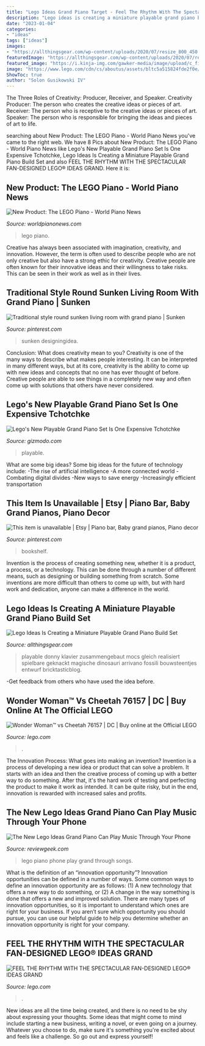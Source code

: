 ```yaml
---
title: "Lego Ideas Grand Piano Target - Feel The Rhythm With The Spectacular Fan-designed Lego® Ideas Grand"
description: "Lego ideas is creating a miniature playable grand piano build set"
date: "2023-01-04"
categories:
- "ideas"
tags: ["ideas"]
images:
- "https://allthingsgear.com/wp-content/uploads/2020/07/resize_800_450.jpg"
featuredImage: "https://allthingsgear.com/wp-content/uploads/2020/07/resize_800_450.jpg"
featured_image: "https://i.kinja-img.com/gawker-media/image/upload/c_fill,f_auto,fl_progressive,g_center,h_675,pg_1,q_80,w_1200/lhim9nautvqsi9w40oef.gif"
image: "https://www.lego.com/cdn/cs/aboutus/assets/bltc5a515824fde2f0e/21323_Front_01.jpg?disable=upscale&amp;width=1056&amp;quality=50"
ShowToc: true
author: "Solon Gusikowski IV"
---
```



The Three Roles of Creativity: Producer, Receiver, and Speaker.
Creativity Producer: The person who creates the creative ideas or pieces of art.
Receiver: The person who is receptive to the creative ideas or pieces of art. 
Speaker: The person who is responsible for bringing the ideas and pieces of art to life.

	

		
searching about New Product: The LEGO Piano - World Piano News you've came to the right web. We have 8 Pics about New Product: The LEGO Piano - World Piano News like Lego&#039;s New Playable Grand Piano Set Is One Expensive Tchotchke, Lego Ideas Is Creating a Miniature Playable Grand Piano Build Set and also FEEL THE RHYTHM WITH THE SPECTACULAR FAN-DESIGNED LEGO® IDEAS GRAND. Here it is:
		
    
## New Product: The LEGO Piano - World Piano News

<img loading=lazy src="https://www.worldpianonews.com/wp-content/uploads/2020/07/Lego-grand-piano-display_Post-scaled.jpg" onerror="this.onerror=null;this.src='https://tse3.mm.bing.net/th?id=OIP.dgjIVkP1zBHBbd7zR8btgwHaEk&amp;pid=15.1';" alt="New Product: The LEGO Piano - World Piano News">

_Source: worldpianonews.com_

>lego piano. 

	

Creative has always been associated with imagination, creativity, and innovation. However, the term is often used to describe people who are not only creative but also have a strong ethic for creativity. Creative people are often known for their innovative ideas and their willingness to take risks. This can be seen in their work as well as in their lives.

    
## Traditional Style Round Sunken Living Room With Grand Piano | Sunken

<img loading=lazy src="https://i.pinimg.com/originals/76/b9/d0/76b9d0be0732064e03a2fc83a3039a2b.jpg" onerror="this.onerror=null;this.src='https://tse2.mm.bing.net/th?id=OIP.9rV0y6SNoxRbIN7YgTyqNAHaIb&amp;pid=15.1';" alt="Traditional style round sunken living room with grand piano | Sunken">

_Source: pinterest.com_

>sunken designingidea. 

	

Conclusion: What does creativity mean to you?
Creativity is one of the many ways to describe what makes people interesting. It can be interpreted in many different ways, but at its core, creativity is the ability to come up with new ideas and concepts that no one has ever thought of before. Creative people are able to see things in a completely new way and often come up with solutions that others have never considered.

    
## Lego&#039;s New Playable Grand Piano Set Is One Expensive Tchotchke

<img loading=lazy src="https://i.kinja-img.com/gawker-media/image/upload/c_fill,f_auto,fl_progressive,g_center,h_675,pg_1,q_80,w_1200/lhim9nautvqsi9w40oef.gif" onerror="this.onerror=null;this.src='https://tse4.mm.bing.net/th?id=OIP._JZJqPex-AB2F1pf3lCK_QHaEK&amp;pid=15.1';" alt="Lego&#039;s New Playable Grand Piano Set Is One Expensive Tchotchke">

_Source: gizmodo.com_

>playable. 

	

What are some big ideas?
Some big ideas for the future of technology include: 
-The rise of artificial intelligence 
-A more connected world 
-Combating digital divides 
-New ways to save energy 
-Increasingly efficient transportation

    
## This Item Is Unavailable | Etsy | Piano Bar, Baby Grand Pianos, Piano Decor

<img loading=lazy src="https://i.pinimg.com/originals/af/b6/28/afb628e4873d2037a6794d871c0b8965.jpg" onerror="this.onerror=null;this.src='https://tse3.mm.bing.net/th?id=OIP.Xbeq5vt9q1ZA2RpiFkJPjQHaJ4&amp;pid=15.1';" alt="This item is unavailable | Etsy | Piano bar, Baby grand pianos, Piano decor">

_Source: pinterest.com_

>bookshelf. 

	

Invention is the process of creating something new, whether it is a product, a process, or a technology. This can be done through a number of different means, such as designing or building something from scratch. Some inventions are more difficult than others to come up with, but with hard work and dedication, anyone can make a difference in the world.

    
## Lego Ideas Is Creating A Miniature Playable Grand Piano Build Set

<img loading=lazy src="https://allthingsgear.com/wp-content/uploads/2020/07/resize_800_450.jpg" onerror="this.onerror=null;this.src='https://tse1.mm.bing.net/th?id=OIP.n7cFYoOMLiKSdEntkGJ42AAAAA&amp;pid=15.1';" alt="Lego Ideas Is Creating a Miniature Playable Grand Piano Build Set">

_Source: allthingsgear.com_

>playable donny klavier zusammengebaut mocs gleich realisiert spielbare geknackt magische dinosauri arrivano fossili bouwsteentjes entwurf bricktasticblog. 

	

-Get feedback from others who have used the idea before.

    
## Wonder Woman™ Vs Cheetah 76157 | DC | Buy Online At The Official LEGO

<img loading=lazy src="https://www.lego.com/cdn/cs/set/assets/blt14a6b68cdd26b1b3/76157.jpg?fit=bounds&amp;format=jpg&amp;quality=80&amp;width=1500&amp;height=1500&amp;dpr=1" onerror="this.onerror=null;this.src='https://tse4.mm.bing.net/th?id=OIP.kN1c1fHleb5IiMefhRp2pgHaHj&amp;pid=15.1';" alt="Wonder Woman™ vs Cheetah 76157 | DC | Buy online at the Official LEGO">

_Source: lego.com_

>. 

	

The Innovation Process: What goes into making an invention?
Invention is a process of developing a new idea or product that can solve a problem. It starts with an idea and then the creative process of coming up with a better way to do something. After that, it's the hard work of testing and perfecting the product to make it work as intended. It can be quite risky, but in the end, innovation is rewarded with increased sales and profits.

    
## The New Lego Ideas Grand Piano Can Play Music Through Your Phone

<img loading=lazy src="https://www.reviewgeek.com/thumbcache/0/0/96940bb6c527f835815b1861a0850ad1/p/uploads/2020/07/a8ea897d.jpg" onerror="this.onerror=null;this.src='https://tse4.mm.bing.net/th?id=OIP.3OvyRr4d6DMrNOD7gTQooQHaEK&amp;pid=15.1';" alt="The New Lego Ideas Grand Piano Can Play Music Through Your Phone">

_Source: reviewgeek.com_

>lego piano phone play grand through songs. 

	

What is the definition of an “innovation opportunity”?
Innovation opportunities can be defined in a number of ways. Some common ways to define an innovation opportunity are as follows: (1) A new technology that offers a new way to do something, or (2) A change in the way something is done that offers a new and improved solution. 
There are many types of innovation opportunities, so it is important to understand which ones are right for your business. If you aren’t sure which opportunity you should pursue, you can use our helpful guide to help you determine whether an innovation opportunity is right for your company.

    
## FEEL THE RHYTHM WITH THE SPECTACULAR FAN-DESIGNED LEGO® IDEAS GRAND

<img loading=lazy src="https://www.lego.com/cdn/cs/aboutus/assets/bltc5a515824fde2f0e/21323_Front_01.jpg?disable=upscale&amp;width=1056&amp;quality=50" onerror="this.onerror=null;this.src='https://tse3.mm.bing.net/th?id=OIP.n6nUZ2I-Cs17Gnza3vD8cgHaHs&amp;pid=15.1';" alt="FEEL THE RHYTHM WITH THE SPECTACULAR FAN-DESIGNED LEGO® IDEAS GRAND">

_Source: lego.com_

>. 

	

New ideas are all the time being created, and there is no need to be shy about expressing your thoughts. Some ideas that might come to mind include starting a new business, writing a novel, or even going on a journey. Whatever you choose to do, make sure it's something you're excited about and feels like a challenge. So go out and express yourself!


